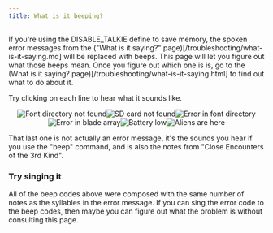 ```yaml
---
title: What is it beeping?
---
```


If you're using the DISABLE_TALKIE define to save memory, the spoken error messages from the ("What is it saying?" page)[/troubleshooting/what-is-it-saying.md] will be replaced with beeps. This page will let you figure out what those beeps mean. Once you figure out which one is is, go to the (What is it saying? page)[/troubleshooting/what-is-it-saying.html] to find out what to do about it.

Try clicking on each line to hear what it sounds like.

<center>
<image src="/troubleshooting/images/font_directory_not_found.png" alt="Font directory not found" onclick='(new Audio("/troubleshooting/sound/font_directory_not_found.wav")).play()'
/><image src="/troubleshooting/images/sd_card_not_found.png" alt="SD card not found" onclick='(new Audio("/troubleshooting/sound/sd_card_not_found.wav")).play()'
/><image src="/troubleshooting/images/error_in_font_directory.png" alt="Error in font directory" onclick='(new Audio("/troubleshooting/sound/error_in_font_directory.wav")).play()'
/><image src="/troubleshooting/images/error_in_blade_array.png" alt="Error in blade array" onclick='(new Audio("/troubleshooting/sound/error_in_blade_array.wav")).play()'
/><image src="/troubleshooting/images/battery_low.png" alt="Battery low" onclick='(new Audio("/troubleshooting/sound/battery_low.wav")).play()'
/><image src="/troubleshooting/images/aliens_are_here.png" alt="Aliens are here" onclick='(new Audio("/troubleshooting/sound/aliens_are_here.wav")).play()'
/>
</center>

That last one is not actually an error message, it's the sounds you hear if you use the "beep" command, and is also the notes from "Close Encounters of the 3rd Kind".

### Try singing it
All of the beep codes above were composed with the same number of notes as the syllables in the error message. If you can sing the error code to the beep codes, then maybe you can figure out what the problem is without consulting this page.
